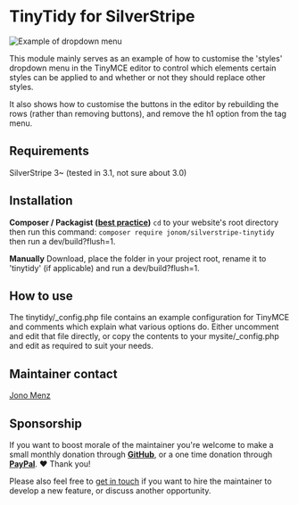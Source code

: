 # TinyTidy for SilverStripe

![Example of dropdown menu](images/TinyTidy-Example.png)

This module mainly serves as an example of how to customise the 'styles' dropdown menu in the TinyMCE editor to control which elements certain styles can be applied to and whether or not they should replace other styles.

It also shows how to customise the buttons in the editor by rebuilding the rows (rather than removing buttons), and remove the h1 option from the tag menu.

## Requirements

SilverStripe 3~ (tested in 3.1, not sure about 3.0)

## Installation

**Composer / Packagist ([best practice](http://doc.silverstripe.org/framework/en/trunk/installation/composer))**
`cd` to your website's root directory then run this command: `composer require jonom/silverstripe-tinytidy` then run a dev/build?flush=1.

**Manually**
Download, place the folder in your project root, rename it to 'tinytidy' (if applicable) and run a dev/build?flush=1.

## How to use

The tinytidy/\_config.php file contains an example configuration for TinyMCE and comments which explain what various options do. Either uncomment and edit that file directly, or copy the contents to your mysite/\_config.php and edit as required to suit your needs.

## Maintainer contact

[Jono Menz](https://jonomenz.com)

## Sponsorship

If you want to boost morale of the maintainer you're welcome to make a small monthly donation through [**GitHub**](https://github.com/sponsors/jonom), or a one time donation through [**PayPal**](https://www.paypal.com/cgi-bin/webscr?cmd=_s-xclick&hosted_button_id=Z5HEZREZSKA6A). ❤️ Thank you!

Please also feel free to [get in touch](https://jonomenz.com) if you want to hire the maintainer to develop a new feature, or discuss another opportunity.